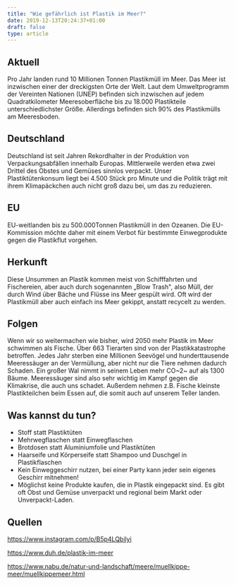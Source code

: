 ```yaml
---
title: "Wie gefährlich ist Plastik im Meer?"
date: 2019-12-13T20:24:37+01:00
draft: false
type: article
---
```


**Aktuell**
-----------

Pro Jahr landen rund 10 Millionen Tonnen Plastikmüll im Meer. Das Meer
ist inzwischen einer der dreckigsten Orte der Welt. Laut dem
Umweltprogramm der Vereinten Nationen (UNEP) befinden sich inzwischen
auf jedem Quadratkilometer Meeresoberfläche bis zu 18.000 Plastikteile
unterschiedlichster Größe. Allerdings befinden sich 90% des Plastikmülls
am Meeresboden.

**Deutschland**
---------------

Deutschland ist seit Jahren Rekordhalter in der Produktion von
Verpackungsabfällen innerhalb Europas. Mittlerweile werden etwa zwei
Drittel des Obstes und Gemüses sinnlos verpackt. Unser
Plastiktütenkonsum liegt bei 4.500 Stück pro Minute und die Politik
trägt mit ihrem Klimapäckchen auch nicht groß dazu bei, um das zu
reduzieren.

**EU**
------

EU-weitlanden bis zu 500.000Tonnen Plastikmüll in den Ozeanen. Die
EU-Kommission möchte daher mit einem Verbot für bestimmte Einwegprodukte
gegen die Plastikflut vorgehen.

**Herkunft**
------------

Diese Unsummen an Plastik kommen meist von Schifffahrten und
Fischereien, aber auch durch sogenannten „Blow Trash", also Müll, der
durch Wind über Bäche und Flüsse ins Meer gespült wird. Oft wird der
Plastikmüll aber auch einfach ins Meer gekippt, anstatt recycelt zu
werden.

**Folgen**
----------

Wenn wir so weitermachen wie bisher, wird 2050 mehr Plastik im Meer
schwimmen als Fische. Über 663 Tierarten sind von der Plastikkatastrophe
betroffen. Jedes Jahr sterben eine Millionen Seevögel und
hunderttausende Meeressäuger an der Vermüllung, aber nicht nur die Tiere
nehmen dadurch Schaden. Ein großer Wal nimmt in seinem Leben mehr CO~2~
auf als 1300 Bäume. Meeressäuger sind also sehr wichtig im Kampf gegen
die Klimakrise, die auch uns schadet. Außerdem nehmen z.B. Fische
kleinste Plastikteilchen beim Essen auf, die somit auch auf unserem
Teller landen.

**Was kannst du tun?**
----------------------

-   Stoff statt Plastiktüten
-   Mehrwegflaschen statt Einwegflaschen
-   Brotdosen statt Aluminiumfolie und Plastiktüten
-   Haarseife und Körperseife statt Shampoo und Duschgel in
    Plastikflaschen
-   Kein Einweggeschirr nutzen, bei einer Party kann jeder sein eigenes
    Geschirr mitnehmen!
-   Möglichst keine Produkte kaufen, die in Plastik eingepackt sind. Es
    gibt oft Obst und Gemüse unverpackt und regional beim Markt oder
    Unverpackt-Laden.

**Quellen**
-----------

https://www.instagram.com/p/B5p4LQbilyi

https://www.duh.de/plastik-im-meer

https://www.nabu.de/natur-und-landschaft/meere/muellkippe-meer/muellkippemeer.html
